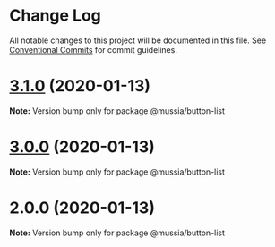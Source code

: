 # Change Log

All notable changes to this project will be documented in this file.
See [Conventional Commits](https://conventionalcommits.org) for commit guidelines.

# [3.1.0](https://github.com/yurikrupnik/mussia3/compare/@mussia/button-list@3.0.0...@mussia/button-list@3.1.0) (2020-01-13)

**Note:** Version bump only for package @mussia/button-list





# [3.0.0](https://github.com/yurikrupnik/mussia3/compare/@mussia/button-list@2.0.0...@mussia/button-list@3.0.0) (2020-01-13)

**Note:** Version bump only for package @mussia/button-list





# 2.0.0 (2020-01-13)

**Note:** Version bump only for package @mussia/button-list
